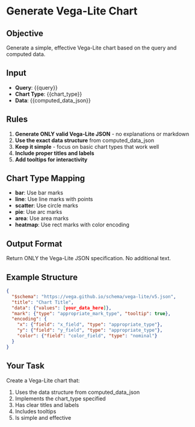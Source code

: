 # Generate Vega-Lite Chart

## Objective
Generate a simple, effective Vega-Lite chart based on the query and computed data.

## Input
- **Query**: {{query}}
- **Chart Type**: {{chart_type}}
- **Data**: {{computed_data_json}}

## Rules
1. **Generate ONLY valid Vega-Lite JSON** - no explanations or markdown
2. **Use the exact data structure** from computed_data_json
3. **Keep it simple** - focus on basic chart types that work well
4. **Include proper titles and labels**
5. **Add tooltips for interactivity**

## Chart Type Mapping
- **bar**: Use bar marks
- **line**: Use line marks with points
- **scatter**: Use circle marks
- **pie**: Use arc marks
- **area**: Use area marks
- **heatmap**: Use rect marks with color encoding

## Output Format
Return ONLY the Vega-Lite JSON specification. No additional text.

## Example Structure
```json
{
  "$schema": "https://vega.github.io/schema/vega-lite/v5.json",
  "title": "Chart Title",
  "data": {"values": [your_data_here]},
  "mark": {"type": "appropriate_mark_type", "tooltip": true},
  "encoding": {
    "x": {"field": "x_field", "type": "appropriate_type"},
    "y": {"field": "y_field", "type": "appropriate_type"},
    "color": {"field": "color_field", "type": "nominal"}
  }
}
```

## Your Task
Create a Vega-Lite chart that:
1. Uses the data structure from computed_data_json
2. Implements the chart_type specified
3. Has clear titles and labels
4. Includes tooltips
5. Is simple and effective